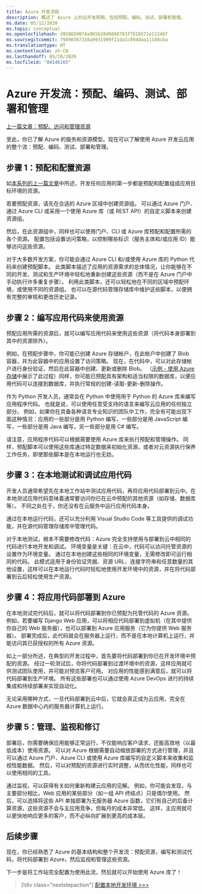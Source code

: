 ```yaml
---
title: Azure 开发流程
description: 概述了 Azure 上的云开发周期，包括预配、编码、测试、部署和管理。
ms.date: 05/12/2020
ms.topic: conceptual
ms.openlocfilehash: d958659074a965b28d9898783f7810572e12248f
ms.sourcegitcommit: 79890367158a9931909f11da1c894daa11188cba
ms.translationtype: HT
ms.contentlocale: zh-CN
ms.lasthandoff: 05/28/2020
ms.locfileid: "84146165"
---
```

# <a name="the-azure-development-flow-provision-code-test-deploy-and-manage"></a>Azure 开发流：预配、编码、测试、部署和管理

[上一篇文章：预配、访问和管理资源](cloud-development-provisioning.md)

至此，你已了解 Azure 的服务和资源模型。现在可以了解使用 Azure 开发云应用的整个流：预配、编码、测试、部署和管理。

## <a name="step-1-provision-and-configure-resources"></a>步骤 1：预配和配置资源

如[本系列的上一篇文章](cloud-development-provisioning.md)中所述，开发任何应用的第一步都是预配和配置组成应用目标环境的资源。

若要预配资源，请先在合适的 Azure 区域中创建资源组。 可以通过 Azure 门户、通过 Azure CLI 或采用一个使用 Azure 库（或 REST API）的自定义脚本来创建资源组。

然后，在此资源组中，同样也可以使用门户、CLI 或 Azure 库预配和配置所需的各个资源。 配置包括设置访问策略，以控制哪些标识（服务主体和/或应用 ID）能够访问这些资源。

对于大多数开发方案，你可能会通过 Azure CLI 和/或使用 Azure 库的 Python 代码来创建预配脚本。 此类脚本描述了应用的资源需求的总体情况，让你能够在不同的开发、测试和生产环境中轻松地重新创建这些资源（而不是在 Azure 门户中手动执行许多重复步骤）。 利用此类脚本，还可以轻松地在不同的区域中预配环境，或使用不同的资源组。 也可以在源代码管理存储库中维护这些脚本，以便拥有完整的审核和更改历史记录。

## <a name="step-2-write-your-app-code-to-use-resources"></a>步骤 2：编写应用代码来使用资源

预配应用所需的资源后，就可以编写应用代码来使用这些资源（将代码本身部署到其中的资源除外）。

例如，在预配步骤中，你可能已创建 Azure 存储帐户，在此帐户中创建了 Blob 容器，并为此容器中的应用设置了访问策略。 现在，在代码中，可以对此存储帐户进行身份验证，然后在此容器中创建、更新或删除 Blob。 （[示例 - 使用 Azure 存储](azure-sdk-example-storage.md)中展示了此过程）同样，你可能已预配具有架构和适当权限的数据库，以便应用代码可以连接到数据库，并执行常规的创建-读取-更新-删除操作。

作为 Python 开发人员，通常会在 Python 中使用用于 Python 的 Azure 库来编写应用程序代码。 也就是说，可以使用任意受支持的语言来编写云应用的任何独立部分。 例如，如果你在具备各种语言专业知识的团队中工作，完全有可能出现下面这种情况：应用的一些部分是用 Python 编写，一些部分是用 JavaScript 编写，一些部分是用 Java 编写，另一些部分是用 C# 编写。

请注意，应用程序代码可以根据需要使用 Azure 库来执行预配和管理操作。 同样，预配脚本可以使用这些库通过特定数据来初始化资源，或者对云资源执行保养工作任务，即使那些脚本是在本地运行也无妨。

## <a name="step-3-test-and-debug-your-app-code-locally"></a>步骤 3：在本地测试和调试应用代码

开发人员通常希望先在本地工作站中测试应用代码，再将应用代码部署到云中。在本地测试应用代码意味着通常要访问你已在云中预配的其他资源（如存储、数据库等）。 不同之处在于，你还没有在云服务中运行应用代码本身。

通过在本地运行代码，还可以充分利用 Visual Studio Code 等工具提供的调试功能，并在源代码管理存储库中管理代码。

对于本地测试，根本不需要修改代码：Azure 完全支持使用与部署到云中相同的代码进行本地开发和调试。 环境变量是关键：在云中，代码可以访问托管资源的设置作为环境变量。 通过在本地创建这些相同的环境变量，无需修改即可运行相同的代码。 此模式适用于身份验证凭据、资源 URL、连接字符串和任意数量的其他设置，这样可以在本地运行代码时轻松地使用开发环境中的资源，并在将代码部署到云后轻松使用生产资源。

## <a name="step-4-deploy-your-app-code-to-azure"></a>步骤 4：将应用代码部署到 Azure

在本地测试完代码后，就可以将代码部署到你已预配为托管代码的 Azure 资源。 例如，若要编写 Django Web 应用，可以将相应代码部署到虚拟机（在其中提供你自己的 Web 服务器），也可以部署到 Azure 应用服务（它为你提供 Web 服务器）。 部署完成后，此代码就会在服务器上运行，而不是在本地计算机上运行，并能访问其已获授权的所有 Azure 资源。

如上一部分所述，在典型的开发过程中，首先要将代码部署到你已在开发环境中预配的资源。 经过一轮测试后，你将代码部署到过渡环境中的资源，这样应用就可供测试团队使用，并可能对预览客户可用。 对应用的性能感到满意后，就可以将代码部署到生产环境。 所有这些部署也可以通过使用 Azure DevOps 进行的持续集成和持续部署来实现自动化。

无论采用哪种方式，一旦代码部署到云中后，它就会真正成为云应用，完全在 Azure 数据中心内的服务器计算机上运行。

## <a name="step-5-manage-monitor-and-revise"></a>步骤 5：管理、监视和修订

部署后，你需要确保应用能够正常运行，不仅能响应客户请求，还能高效地（以最低成本）使用资源。 可以对 Azure 根据需要自动缩放部署的方式进行管理，并且可以通过 Azure 门户、Azure CLI 或使用 Azure 库编写的自定义脚本来收集和监视性能数据。 然后，可以对预配的资源进行实时调整，从而优化性能，同样也可以使用相同的工具。

通过监视，可以获得有关如何重新构建云应用的见解。 例如，你可能会发现，与主要部分相比，Web 应用的某些部分（如一组 API 终结点）只是偶尔使用。 然后，可以选择将这些 API 单独部署为无服务器 Azure 函数，它们有自己的后备计算资源，这些资源不会与主应用竞争，但每月的成本非常低。 这样，主应用就可以更快地响应更多的客户，而不必纵向扩展到更高的成本层。

## <a name="next-steps"></a>后续步骤

现在，你已经熟悉了 Azure 的基本结构和整个开发流：预配资源，编写和测试代码，将代码部署到 Azure，然后监视和管理这些资源。

下一步是将工作站完全配置为使用此流，然后就可以开始使用 Azure 库了！

> [!div class="nextstepaction"]
> [配置本地开发环境 >>>](configure-local-development-environment.md)
